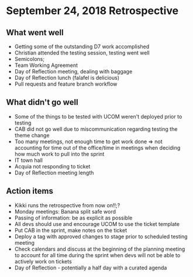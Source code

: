 # September 24, 2018 Retrospective 

## What went well

* Getting some of the outstanding D7 work accomplished
* Christian attended the testing session, testing went well
* Semicolons;
* Team Working Agreement
* Day of Reflection meeting, dealing with baggage
* Day of Reflection lunch (falafel is delicious)
* Pull requests and feature branch workflow

## What didn't go well

* Some of the things to be tested with UCOM weren't deployed prior to testing
* CAB did not go well due to miscommunication regarding testing the theme change
* Too many meetings, not enough time to get work done => not accounting for time out of the office/time in meetings when deciding how much work to pull into the sprint
* IT town hall
* Acquia not responding to ticket
* Day of Reflection meeting length

## Action items

* Kikki runs the retrospective from now on!!;?
* Monday meetings: Banana split safe word
* Passing of information: be as explicit as possible
* All devs should use and encourage UCOM to use the ticket template
* Put CAB in the sprint, make notes on the ticket
* Deploy a tag with approved changes to stage prior to scheduled testing meeting
* Check calendars and discuss at the beginning of the planning meeting to account for all time during the sprint when devs will not be able to actively work on tickets
* Day of Reflection - potentially a half day with a curated agenda
